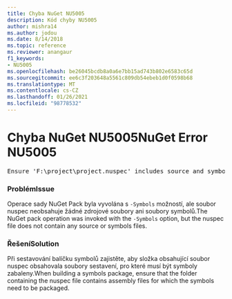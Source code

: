 ```yaml
---
title: Chyba NuGet NU5005
description: Kód chyby NU5005
author: mishra14
ms.author: jodou
ms.date: 8/14/2018
ms.topic: reference
ms.reviewer: anangaur
f1_keywords:
- NU5005
ms.openlocfilehash: be26045bcdb8a0a6e7bb15ad743b802e6583c65d
ms.sourcegitcommit: ee6c3f203648a5561c809db54ebeb1d0f0598b68
ms.translationtype: MT
ms.contentlocale: cs-CZ
ms.lasthandoff: 01/26/2021
ms.locfileid: "98778532"
---
```

# <a name="nuget-error-nu5005"></a><span data-ttu-id="a6714-103">Chyba NuGet NU5005</span><span class="sxs-lookup"><span data-stu-id="a6714-103">NuGet Error NU5005</span></span>
<pre>Ensure 'F:\project\project.nuspec' includes source and symbol files. For help on building symbols package, visit http://docs.nuget.org/.</pre>

### <a name="issue"></a><span data-ttu-id="a6714-104">Problém</span><span class="sxs-lookup"><span data-stu-id="a6714-104">Issue</span></span>

<span data-ttu-id="a6714-105">Operace sady NuGet Pack byla vyvolána s `-Symbols` možností, ale soubor nuspec neobsahuje žádné zdrojové soubory ani soubory symbolů.</span><span class="sxs-lookup"><span data-stu-id="a6714-105">The NuGet pack operation was invoked with the `-Symbols` option, but the nuspec file does not contain any source or symbols files.</span></span>


### <a name="solution"></a><span data-ttu-id="a6714-106">Řešení</span><span class="sxs-lookup"><span data-stu-id="a6714-106">Solution</span></span>

<span data-ttu-id="a6714-107">Při sestavování balíčku symbolů zajistěte, aby složka obsahující soubor nuspec obsahovala soubory sestavení, pro které musí být symboly zabaleny.</span><span class="sxs-lookup"><span data-stu-id="a6714-107">When building a symbols package, ensure that the folder containing the nuspec file contains assembly files for which the symbols need to be packaged.</span></span>


